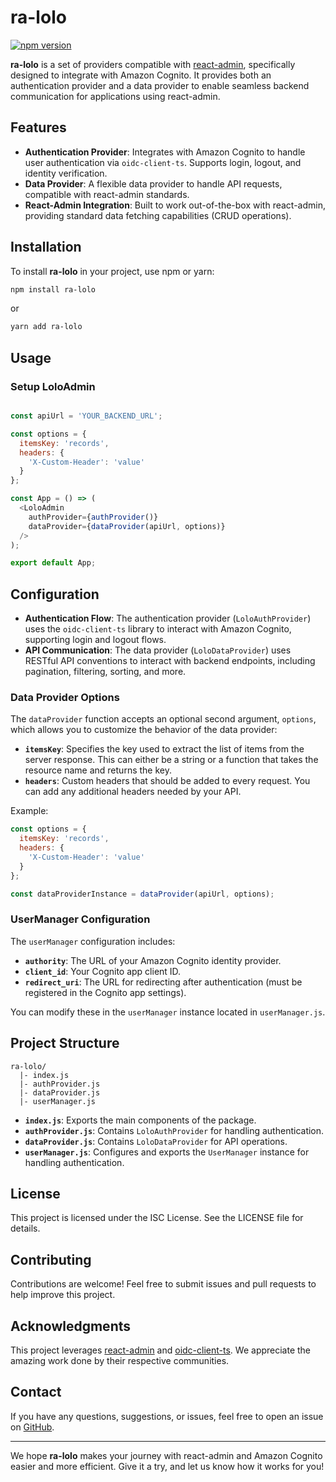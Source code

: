 # ra-lolo

[![npm version](https://img.shields.io/npm/v/@lolocompany/ra-lolo)](https://www.npmjs.com/package/@lolocompany/ra-lolo)

**ra-lolo** is a set of providers compatible with [react-admin](https://github.com/marmelab/react-admin), specifically designed to integrate with Amazon Cognito. It provides both an authentication provider and a data provider to enable seamless backend communication for applications using react-admin.

## Features

- **Authentication Provider**: Integrates with Amazon Cognito to handle user authentication via `oidc-client-ts`. Supports login, logout, and identity verification.
- **Data Provider**: A flexible data provider to handle API requests, compatible with react-admin standards.
- **React-Admin Integration**: Built to work out-of-the-box with react-admin, providing standard data fetching capabilities (CRUD operations).

## Installation

To install **ra-lolo** in your project, use npm or yarn:

```bash
npm install ra-lolo
```

or

```bash
yarn add ra-lolo
```

## Usage

### Setup LoloAdmin

```javascript

const apiUrl = 'YOUR_BACKEND_URL';

const options = {
  itemsKey: 'records',
  headers: {
    'X-Custom-Header': 'value'
  }
};

const App = () => (
  <LoloAdmin
    authProvider={authProvider()}
    dataProvider={dataProvider(apiUrl, options)}
  />
);

export default App;
```

## Configuration

- **Authentication Flow**: The authentication provider (`LoloAuthProvider`) uses the `oidc-client-ts` library to interact with Amazon Cognito, supporting login and logout flows.
- **API Communication**: The data provider (`LoloDataProvider`) uses RESTful API conventions to interact with backend endpoints, including pagination, filtering, sorting, and more.

### Data Provider Options

The `dataProvider` function accepts an optional second argument, `options`, which allows you to customize the behavior of the data provider:

- **`itemsKey`**: Specifies the key used to extract the list of items from the server response. This can either be a string or a function that takes the resource name and returns the key.
- **`headers`**: Custom headers that should be added to every request. You can add any additional headers needed by your API.

Example:

```javascript
const options = {
  itemsKey: 'records',
  headers: {
    'X-Custom-Header': 'value'
  }
};

const dataProviderInstance = dataProvider(apiUrl, options);
```

### UserManager Configuration

The `userManager` configuration includes:

- **`authority`**: The URL of your Amazon Cognito identity provider.
- **`client_id`**: Your Cognito app client ID.
- **`redirect_uri`**: The URL for redirecting after authentication (must be registered in the Cognito app settings).

You can modify these in the `userManager` instance located in `userManager.js`.

## Project Structure

```
ra-lolo/
  |- index.js
  |- authProvider.js
  |- dataProvider.js
  |- userManager.js
```

- **`index.js`**: Exports the main components of the package.
- **`authProvider.js`**: Contains `LoloAuthProvider` for handling authentication.
- **`dataProvider.js`**: Contains `LoloDataProvider` for API operations.
- **`userManager.js`**: Configures and exports the `UserManager` instance for handling authentication.

## License

This project is licensed under the ISC License. See the LICENSE file for details.

## Contributing

Contributions are welcome! Feel free to submit issues and pull requests to help improve this project.

## Acknowledgments

This project leverages [react-admin](https://github.com/marmelab/react-admin) and [oidc-client-ts](https://github.com/authts/oidc-client-ts). We appreciate the amazing work done by their respective communities.

## Contact

If you have any questions, suggestions, or issues, feel free to open an issue on [GitHub](https://github.com/your-username/ra-lolo).

---

We hope **ra-lolo** makes your journey with react-admin and Amazon Cognito easier and more efficient. Give it a try, and let us know how it works for you!

